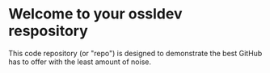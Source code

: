 # Welcome to your ossldev respository
This code repository (or "repo") is designed to demonstrate the best GitHub has to offer with the least amount of noise.
